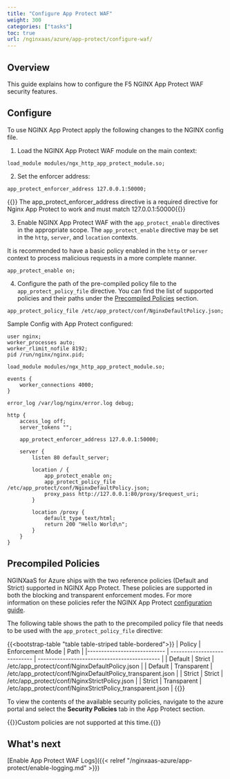 ```yaml
---
title: "Configure App Protect WAF"
weight: 300
categories: ["tasks"]
toc: true
url: /nginxaas/azure/app-protect/configure-waf/
---
```


## Overview

This guide explains how to configure the F5 NGINX App Protect WAF security features.

## Configure

To use NGINX App Protect apply the following changes to the NGINX config file.

1. Load the NGINX App Protect WAF module on the main context:

```nginx
load_module modules/ngx_http_app_protect_module.so;
```

2. Set the enforcer address:

```nginx
app_protect_enforcer_address 127.0.0.1:50000;
```

{{<note>}} The app_protect_enforcer_address directive is a required directive for Nginx App Protect to work and must match 127.0.0.1:50000{{</note>}}


3. Enable NGINX App Protect WAF with the `app_protect_enable` directives in the appropriate scope. The `app_protect_enable` directive may be set in the `http`, `server`, and `location` contexts.

It is recommended to have a basic policy enabled in the `http` or `server` context to process malicious requests in a more complete manner.

```nginx
app_protect_enable on;
```

4. Configure the path of the pre-compiled policy file to the `app_protect_policy_file` directive. You can find the list of supported policies and their paths under the [Precompiled Policies](#precompiled-policies) section.

```nginx
app_protect_policy_file /etc/app_protect/conf/NginxDefaultPolicy.json;
```

Sample Config with App Protect configured:

```nginx
user nginx;
worker_processes auto;
worker_rlimit_nofile 8192;
pid /run/nginx/nginx.pid;

load_module modules/ngx_http_app_protect_module.so;

events {
    worker_connections 4000;
}

error_log /var/log/nginx/error.log debug;

http {
    access_log off;
    server_tokens "";

    app_protect_enforcer_address 127.0.0.1:50000;

    server {
        listen 80 default_server;

        location / {
            app_protect_enable on;
            app_protect_policy_file /etc/app_protect/conf/NginxDefaultPolicy.json;
            proxy_pass http://127.0.0.1:80/proxy/$request_uri;
        }

        location /proxy {
            default_type text/html;
            return 200 "Hello World\n";
        }
    }
}
```

## Precompiled Policies

NGINXaaS for Azure ships with the two reference policies (Default and Strict) supported in NGINX App Protect. These policies are supported in both the blocking and transparent enforcement modes.
For more information on these policies refer the NGINX App Protect [configuration guide](https://docs.nginx.com/nginx-app-protect-waf/v5/configuration-guide/configuration/).

The following table shows the path to the precompiled policy file that needs to be used with the `app_protect_policy_file` directive:

{{<bootstrap-table "table table-striped table-bordered">}}
  | Policy                      | Enforcement Mode             | Path                                         |
  |---------------------------- | ---------------------------- | -------------------------------------------- |
  | Default                     | Strict                       | /etc/app_protect/conf/NginxDefaultPolicy.json |
  | Default                     | Transparent                  | /etc/app_protect/conf/NginxDefaultPolicy_transparent.json |
  | Strict                      | Strict                       | /etc/app_protect/conf/NginxStrictPolicy.json |
  | Strict                      | Transparent                  | /etc/app_protect/conf/NginxStrictPolicy_transparent.json |
{{</bootstrap-table>}}

To view the contents of the available security policies, navigate to the azure portal and select the **Security Policies** tab in the App Protect section.

{{<note>}}Custom policies are not supported at this time.{{</note>}}

## What's next

[Enable App Protect WAF Logs]({{< relref "/nginxaas-azure/app-protect/enable-logging.md" >}})

